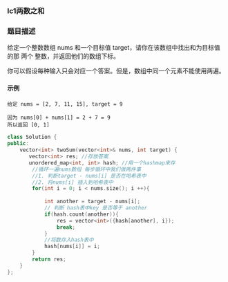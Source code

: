 ### lc1两数之和

### 题目描述
给定一个整数数组 nums 和一个目标值 target，请你在该数组中找出和为目标值的那 两个 整数，并返回他们的数组下标。

你可以假设每种输入只会对应一个答案。但是，数组中同一个元素不能使用两遍。
#### 示例
```
给定 nums = [2, 7, 11, 15], target = 9

因为 nums[0] + nums[1] = 2 + 7 = 9
所以返回 [0, 1]
```



```c++
class Solution {
public:
    vector<int> twoSum(vector<int>& nums, int target) {
       vector<int> res; //存放答案
       unordered_map<int, int> hash; //用一个hashmap来存
        //循环一遍nums数组 每步循环中我们做两件事
        //1. 判断target - nums[i] 是否在哈希表中
        //2. 将nums[i] 插入到哈希表中
        for(int i = 0; i < nums.size(); i ++){
        
            int another = target - nums[i];
            // 判断 hash表中key 是否等于 another
            if(hash.count(another)){
                res = vector<int>({hash[another], i});
                break;
            }
            //将数存入hash表中
            hash[nums[i]] = i;
        }
        return res;
    }
};
```